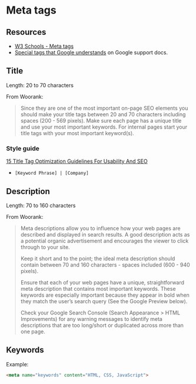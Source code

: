 # Meta tags

## Resources

- [W3 Schools - Meta tags](https://www.w3schools.com/tags/tag_meta.asp)
- [Special tags that Google understands](https://support.google.com/webmasters/answer/79812?hl=en) on Google support docs.


## Title


Length: 20 to 70 characters

From Woorank:

> Since they are one of the most important on-page SEO elements you should make your title tags between 20 and 70 characters including spaces (200 - 569 pixels). Make sure each page has a unique title and use your most important keywords. For internal pages start your title tags with your most important keyword(s).


### Style guide


[15 Title Tag Optimization Guidelines For Usability And SEO](https://www.woorank.com/en/blog/15-title-tag-optimization-guidelines-for-usability-and-seo)

- `[Keyword Phrase] | [Company]`


## Description

Length: 70 to 160 characters

From Woorank:

> Meta descriptions allow you to influence how your web pages are described and displayed in search results. A good description acts as a potential organic advertisement and encourages the viewer to click through to your site.
>
> Keep it short and to the point; the ideal meta description should contain between 70 and 160 characters - spaces included (600 - 940 pixels).
>
> Ensure that each of your web pages have a unique, straightforward meta description that contains most important keywords. These keywords are especially important because they appear in bold when they match the user’s search query (See the Google Preview below).
>
> Check your Google Search Console (Search Appearance > HTML Improvements) for any warning messages to identify meta descriptions that are too long/short or duplicated across more than one page.

## Keywords

Example:

```html
<meta name="keywords" content="HTML, CSS, JavaScript">
```
<!--stackedit_data:
eyJoaXN0b3J5IjpbMTk3ODAwMjU3MV19
-->